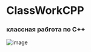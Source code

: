 # ClassWorkCPP
### классная рабгота по C++
![image](https://github.com/DanielEzzo/ClassWorkCpp/assets/159913834/4693dd68-18ea-4bb1-a6c8-6452758c2f58)
